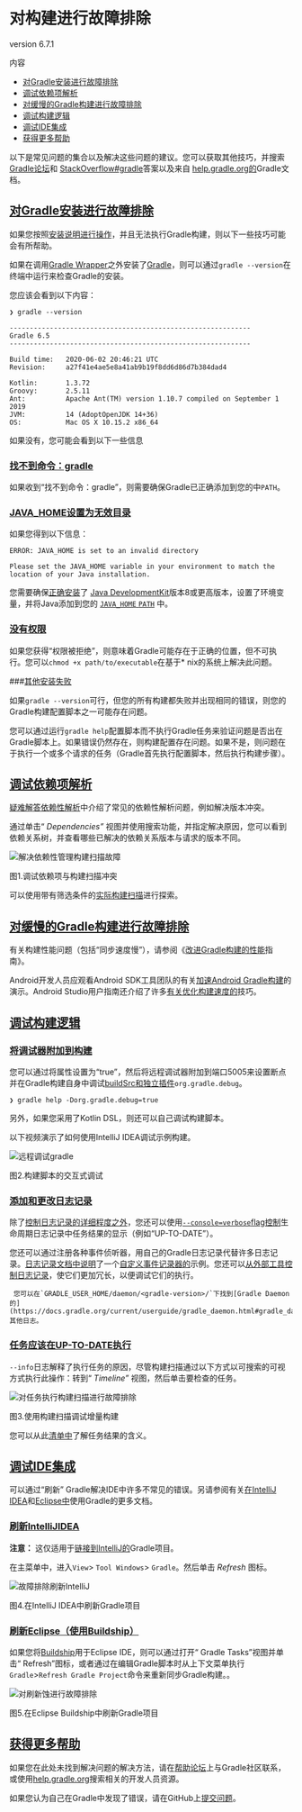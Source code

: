 # 对构建进行故障排除

version 6.7.1

内容

  * [对Gradle安装进行故障排除](#sec:troubleshooting_installation)
  * [调试依赖项解析](#sec:troubleshooting_dependency_resolution)
  * [对缓慢的Gradle构建进行故障排除](#sec:troubleshooting_performance)
  * [调试构建逻辑](#sec:troubleshooting_build_logic)
  * [调试IDE集成](#sec:troubleshooting_ide_integration)
  * [获得更多帮助](#getting_additional_help)

以下是常见问题的集合以及解决这些问题的建议。您可以获取其他技巧，并搜索[Gradle论坛](https://discuss.gradle.org/c/help-discuss)和
[StackOverflow#gradle](https://stackoverflow.com/questions/tagged/gradle)答案以及来自
[help.gradle.org的](https://help.gradle.org/)Gradle文档。

## [](#sec:troubleshooting_installation)[对Gradle安装进行故障排除](#sec:troubleshooting_installation)

如果您按照[安装说明进行操作](https://docs.gradle.org/current/userguide/installation.html#installation)，并且无法执行Gradle构建，则以下一些技巧可能会有所帮助。

如果在调用[Gradle Wrapper](https://docs.gradle.org/current/userguide/gradle_wrapper.html#gradle_wrapper)之外安装了[Gradle](https://docs.gradle.org/current/userguide/gradle_wrapper.html#gradle_wrapper)，则可以通过`gradle --version`在终端中运行来检查Gradle的安装。

您应该会看到以下内容：

    
    
    ❯ gradle --version
    
    ------------------------------------------------------------
    Gradle 6.5
    ------------------------------------------------------------
    
    Build time:   2020-06-02 20:46:21 UTC
    Revision:     a27f41e4ae5e8a41ab9b19f8dd6d86d7b384dad4
    
    Kotlin:       1.3.72
    Groovy:       2.5.11
    Ant:          Apache Ant(TM) version 1.10.7 compiled on September 1 2019
    JVM:          14 (AdoptOpenJDK 14+36)
    OS:           Mac OS X 10.15.2 x86_64

如果没有，您可能会看到以下一些信息

### [](#command_not_found_gradle)[找不到命令：gradle](#command_not_found_gradle)

如果收到“找不到命令：gradle”，则需要确保Gradle已正确添加到您的中`PATH`。

### [](#java_home_is_set_to_an_invalid_directory)[JAVA_HOME设置为无效目录](#java_home_is_set_to_an_invalid_directory)

如果您得到以下信息：
    
    ERROR: JAVA_HOME is set to an invalid directory
    
    Please set the JAVA_HOME variable in your environment to match the location of your Java installation.

您需要确保[正确安装](https://www.java.com/en/download/help/index_installing.xml)了
[Java DevelopmentKit](https://jdk.java.net/)版本8或更高版本，设置了环境变量，并将Java添加到您的
[`JAVA_HOME` `PATH`](https://www.java.com/en/download/help/path.xml) 中。


### [](#permission_denied)[没有权限](#permission_denied)

如果您获得“权限被拒绝”，则意味着Gradle可能存在于正确的位置，但不可执行。您可以`chmod +x path/to/executable`在基于*
nix的系统上解决此问题。

###[](#other_installation_failures)[其他安装失败](#other_installation_failures)

如果`gradle --version`可行，但您的所有构建都失败并出现相同的错误，则您的Gradle构建配置脚本之一可能存在问题。

您可以通过运行`gradle help`配置脚本而不执行Gradle任务来验证问题是否出在Gradle脚本上。如果错误仍然存​​在，则构建配置存在问题。如果不是，则问题在于执行一个或多个请求的任务（Gradle首先执行配置脚本，然后执行构建步骤）。

## [](#sec:troubleshooting_dependency_resolution)[调试依赖项解析](#sec:troubleshooting_dependency_resolution)

[疑难解答依赖性解析](https://docs.gradle.org/current/userguide/viewing_debugging_dependencies.html)中介绍了常见的依赖性解析问题，例如解决版本冲突。

通过单击“ _Dependencies”_ 视图并使用搜索功能，并指定解决原因，您可以看到依赖关系树，并查看哪些已解决的依赖关系版本与请求的版本不同。

![解决依赖性管理构建扫描故障](img/troubleshooting-dependency-management-build-scan.png)

图1.调试依赖项与构建扫描冲突

可以使用带有筛选条件的[实际构建扫描](https://scans.gradle.com/s/sample/troubleshooting-userguide/dependencies?expandAll&filters=WzFd&toggled=W1swXSxbMF0sWzAsMF0sWzAsMV1d)进行探索。

## [](#sec:troubleshooting_performance)[对缓慢的Gradle构建进行故障排除](#sec:troubleshooting_performance)

有关构建性能问题（包括“同步速度慢”），请参阅《[改进Gradle构建的性能](https://guides.gradle.org/performance/)指南》。

Android开发人员应观看Android SDK工具团队的有关[加速Android Gradle构建](https://youtu.be/7ll-rkLCtyk)的演示。Android
Studio用户指南还介绍了许多[有关优化构建速度的](https://developer.android.com/studio/build/optimize-your-build.html)技巧。

## [](#sec:troubleshooting_build_logic)[调试构建逻辑](#sec:troubleshooting_build_logic)

### [](#attaching_a_debugger_to_your_build)[将调试器附加到构建](#attaching_a_debugger_to_your_build)

您可以通过将属性设置为“true”，然后将远程调试器附加到端口5005来设置断点并在Gradle构建自身中调试[buildSrc和独立插件](https://docs.gradle.org/current/userguide/custom_plugins.html#sec:packaging_a_plugin)`org.gradle.debug`。

    ❯ gradle help -Dorg.gradle.debug=true

另外，如果您采用了Kotlin DSL，则还可以自己调试构建脚本。

以下视频演示了如何使用IntelliJ IDEA调试示例构建。

![远程调试gradle](img/remote-debug-gradle.gif)

图2.构建脚本的交互式调试

### [](#adding_and_changing_logging)[添加和更改日志记录](#adding_and_changing_logging)

除了[控制日志记录的详细程度之外](https://docs.gradle.org/current/userguide/command_line_interface.html#sec:command_line_logging)，您还可以使用[`--console=verbose`flag控制](https://docs.gradle.org/current/userguide/command_line_interface.html#sec:command_line_customizing_log_format)生命周期日志记录中任务结果的显示（例如“UP-TO-DATE”）。

您还可以通过注册各种事件侦听器，用自己的Gradle日志记录代替许多日志记录。[日志记录文档中说明](https://docs.gradle.org/current/userguide/logging.html#sec:changing_what_gradle_logs)了一个[自定义事件记录器的](https://docs.gradle.org/current/userguide/logging.html#sec:changing_what_gradle_logs)示例。您还可以[从外部工具控制日志记录](https://docs.gradle.org/current/userguide/logging.html#sec:external_tools)，使它们更加冗长，以便调试它们的执行。

     您可以在`GRADLE_USER_HOME/daemon/<gradle-version>/`下找到[Gradle Daemon的](https://docs.gradle.org/current/userguide/gradle_daemon.html#gradle_daemon)其他日志。  
  
  
### [](#task_executed_when_it_should_have_been_up_to_date)[任务应该在UP-TO-DATE执行](#task_executed_when_it_should_have_been_up_to_date)

`--info`日志解释了执行任务的原因，尽管构建扫描通过以下方式以可搜索的可视方式执行此操作：转到“ _Timeline”_ 视图，然后单击要检查的任务。

![对任务执行构建扫描进行故障排除](img/troubleshooting-task-execution-build-scan.png)

图3.使用构建扫描调试增量构建

您可以从此[清单中](https://docs.gradle.org/current/userguide/more_about_tasks.html#sec:task_outcomes)了解任务结果的含义。

## [](#sec:troubleshooting_ide_integration)[调试IDE集成](#sec:troubleshooting_ide_integration)

可以通过“刷新” Gradle解决IDE中许多不常见的错误。另请参阅有关[在IntelliJ IDEA](https://www.jetbrains.com/help/idea/gradle.html)和[Eclipse中](http://www.vogella.com/tutorials/EclipseGradle/article.html)使用Gradle的更多文档。

### [](#refreshing_intellij_idea)[刷新IntelliJIDEA](#refreshing_intellij_idea)

**注意：**
这仅适用于[链接到IntelliJ的](https://www.jetbrains.com/help/idea/gradle.html#link_gradle_project)Gradle项目。

在主菜单中，进入`View`> `Tool Windows`> `Gradle`。然后单击 _Refresh_ 图标。

![故障排除刷新IntelliJ](img/troubleshooting-refresh-intellij.png)

图4.在IntelliJ IDEA中刷新Gradle项目

### [](#refreshing_eclipse_using_buildship)[刷新Eclipse（使用Buildship）](#refreshing_eclipse_using_buildship)

如果您将[Buildship](https://projects.eclipse.org/projects/tools.buildship)用于Eclipse IDE，则可以通过打开“ Gradle Tasks”视图并单击“ Refresh”图标，或者通过在编辑Gradle脚本时从上下文菜单执行`Gradle`>`Refresh Gradle Project`命令来重新同步Gradle构建。。

![对刷新蚀进行故障排除](img/troubleshooting-refresh-eclipse.png)

图5.在Eclipse Buildship中刷新Gradle项目

## [](#getting_additional_help)[获得更多帮助](#getting_additional_help)

如果您在此处未找到解决问题的解决方法，请在[帮助论坛](https://discuss.gradle.org/c/help-discuss)上与Gradle社区联系，或使用[help.gradle.org](https://help.gradle.org/)搜索相关的开发人员资源。

如果您认为自己在Gradle中发现了错误，请在GitHub上[提交问题](https://github.com/gradle/gradle/issues)。

